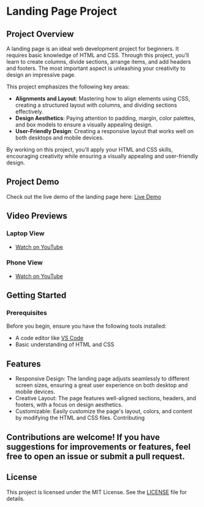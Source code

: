 # Landing Page Project

## Project Overview

A landing page is an ideal web development project for beginners. It requires basic knowledge of HTML and CSS. Through this project, you'll learn to create columns, divide sections, arrange items, and add headers and footers. The most important aspect is unleashing your creativity to design an impressive page. 

This project emphasizes the following key areas:
- **Alignments and Layout**: Mastering how to align elements using CSS, creating a structured layout with columns, and dividing sections effectively.
- **Design Aesthetics**: Paying attention to padding, margin, color palettes, and box models to ensure a visually appealing design.
- **User-Friendly Design**: Creating a responsive layout that works well on both desktops and mobile devices.

By working on this project, you'll apply your HTML and CSS skills, encouraging creativity while ensuring a visually appealing and user-friendly design.

## Project Demo

Check out the live demo of the landing page here: [Live Demo](https://utsavvachhani.github.io/CODSOFT_LANDING-PAGE/)

## Video Previews

### Laptop View
- [Watch on YouTube](https://utsavvachhani.github.io/CODSOFT_LANDING-PAGE/images/Task%20-%201_leptop.mp4)
  
### Phone View
- [Watch on YouTube](https://utsavvachhani.github.io/CODSOFT_LANDING-PAGE/images/Task%20-%201_phone.mp4)

## Getting Started

### Prerequisites

Before you begin, ensure you have the following tools installed:
- A code editor like [VS Code](https://code.visualstudio.com/)
- Basic understanding of HTML and CSS

## Features
- Responsive Design: The landing page adjusts seamlessly to different screen sizes, ensuring a great user experience on both desktop and mobile devices.
- Creative Layout: The page features well-aligned sections, headers, and footers, with a focus on design aesthetics.
- Customizable: Easily customize the page's layout, colors, and content by modifying the HTML and CSS files.
Contributing

## Contributions are welcome! If you have suggestions for improvements or features, feel free to open an issue or submit a pull request.

## License
This project is licensed under the MIT License. See the [LICENSE](https://utsavvachhani.github.io/CODSOFT_LANDING-PAGE/LICENSE) file for details.
